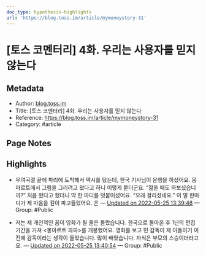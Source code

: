```yaml
---
doc_type: hypothesis-highlights
url: 'https://blog.toss.im/article/mymoneystory-31'
---
```


# [토스 코멘터리] 4화. 우리는 사용자를 믿지 않는다

## Metadata
- Author: [blog.toss.im]()
- Title: [토스 코멘터리] 4화. 우리는 사용자를 믿지 않는다
- Reference: https://blog.toss.im/article/mymoneystory-31
- Category: #article

## Page Notes
## Highlights
- 우여곡절 끝에 파리에 도착해서 택시를 탔는데, 한국 기사님이 운행을 하셨어요. 몽마르트에서 그림을 그리려고 왔다고 하니 이렇게 묻더군요. “젊을 때도 와보셨습니까?” 처음 왔다고 했더니 딱 한 마디를 덧붙이셨어요. “오래 걸리셨네요.” 이 말 한마디가 제 마음을 깊이 파고들었어요. 은 — [Updated on 2022-05-25 13:39:48](https://hyp.is/tZNEANvkEeyREhuRUP5kBQ/blog.toss.im/article/mymoneystory-31) — Group: #Public

- 저는 제 개인적인 꿈이 영화가 될 줄은 몰랐습니다. 한국으로 돌아온 후 1년의 편집 기간을 거쳐 <몽마르트 파파>를 개봉했어요. 영화를 보고 민 감독이 제 아들이기 이전에 감독이라는 생각이 들었습니다. 많이 배웠습니다. 자식은 부모의 스승이더라고요. — [Updated on 2022-05-25 13:40:54](https://hyp.is/3RqT3tvkEeyF1TsmEvOqwA/blog.toss.im/article/mymoneystory-31) — Group: #Public



